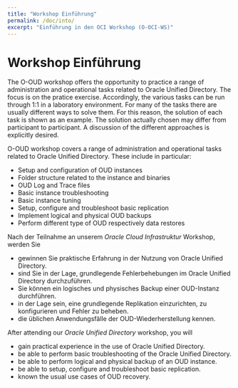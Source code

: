 ```yaml
---
title: "Workshop Einführung"
permalink: /doc/into/
excerpt: "Einführung in den OCI Workshop (O-OCI-WS)"
---
```

<!-- markdownlint-disable MD025 -->
<!-- markdownlint-disable MD033 -->
# Workshop Einführung

The O-OUD workshop offers the opportunity to practice a range of administration and
operational tasks related to Oracle Unified Directory. The focus is on the pratice
exercise. Accordingly, the various tasks can be run through 1:1 in a laboratory
environment. For many of the tasks there are usually different ways to solve
them. For this reason, the solution of each task is shown as an example. The
solution actually chosen may differ from participant to participant. A discussion
of the different approaches is explicitly desired.

O-OUD workshop covers a range of administration and operational tasks related to
Oracle Unified Directory. These include in particular:

- Setup and configuration of OUD instances
- Folder structure related to the instance and binaries
- OUD Log and Trace files
- Basic instance troubleshooting
- Basic instance tuning
- Setup, configure and troubleshoot basic replication
- Implement logical and physical OUD backups
- Perform different type of OUD respectively data restores

Nach der Teilnahme an unserem *Oracle Cloud Infrastruktur* Workshop, werden Sie

- gewinnen Sie praktische Erfahrung in der Nutzung von Oracle Unified Directory.
- sind Sie in der Lage, grundlegende Fehlerbehebungen im Oracle Unified Directory durchzuführen.
- Sie können ein logisches und physisches Backup einer OUD-Instanz durchführen.
- in der Lage sein, eine grundlegende Replikation einzurichten, zu konfigurieren und Fehler zu beheben.
- die üblichen Anwendungsfälle der OUD-Wiederherstellung kennen.

After attending our *Oracle Unified Directory* workshop, you will

- gain practical experience in the use of Oracle Unified Directory.
- be able to perform basic troubleshooting of the Oracle Unified Directory.
- be able to perform logical and physical backup of an OUD instance.
- be able to setup, configure and troubleshoot basic replication.
- known the usual use cases of OUD recovery.
